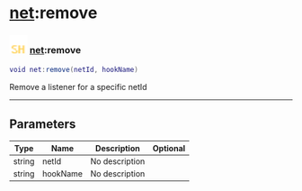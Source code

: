 # [net](../net/README.md):remove

### <img src="../../.gitbook/assets/shared.png" width="32" height="32" /> [net](../net/README.md):remove

```lua
void net:remove(netId, hookName)
```

Remove a listener for a specific netId<br>

-----------------
## Parameters

| Type   | Name | Description | Optional |
| ------ | ---- | ----------- | -------: |
| string | netId | No description |   |
| string | hookName | No description |   |
